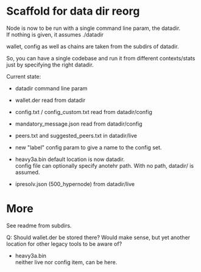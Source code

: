 # Scaffold for data dir reorg

Node is now to be run with a single command line param, the datadir.  
If nothing is given, it assumes ./datadir

wallet, config as well as chains are taken from the subdirs of datadir.

So, you can have a single codebase and run it from different contexts/stats just by specifying the right datadir.


Current state:

- datadir command line param
- wallet.der read from datadir
- config.txt / config_custom.txt read from datadir/config
- mandatory_message.json read from datadir/config
- peers.txt and suggested_peers.txt in datadir/live

- new "label" config param to give a name to the config set.

- heavy3a.bin default location is now datadir.  
config file can optionally specify anotehr path. With no path, datadir/ is assumed. 
- ipresolv.json (500_hypernode) from datadir/live

# More

See readme from subdirs.


Q: Should wallet.der be stored there? Would make sense, but yet another location for other legacy tools to be aware of?

- heavy3a.bin  
neither live nor config item, can be here.
